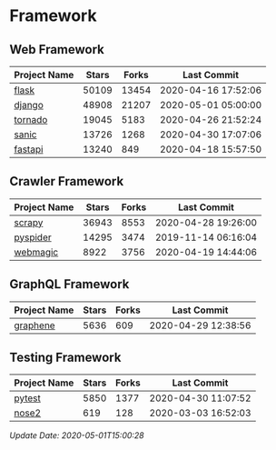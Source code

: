 # Framework

## Web Framework

| Project Name | Stars | Forks | Last Commit |
| ------------ | ----- | ----- | ----------- |
| [flask](https://github.com/pallets/flask) | 50109 | 13454 | 2020-04-16 17:52:06 |
| [django](https://github.com/django/django) | 48908 | 21207 | 2020-05-01 05:00:00 |
| [tornado](https://github.com/tornadoweb/tornado) | 19045 | 5183 | 2020-04-26 21:52:24 |
| [sanic](https://github.com/huge-success/sanic) | 13726 | 1268 | 2020-04-30 17:07:06 |
| [fastapi](https://github.com/tiangolo/fastapi) | 13240 | 849 | 2020-04-18 15:57:50 |

## Crawler Framework

| Project Name | Stars | Forks | Last Commit |
| ------------ | ----- | ----- | ----------- |
| [scrapy](https://github.com/scrapy/scrapy) | 36943 | 8553 | 2020-04-28 19:26:00 |
| [pyspider](https://github.com/binux/pyspider) | 14295 | 3474 | 2019-11-14 06:16:04 |
| [webmagic](https://github.com/code4craft/webmagic) | 8922 | 3756 | 2020-04-19 14:44:06 |

## GraphQL Framework

| Project Name | Stars | Forks | Last Commit |
| ------------ | ----- | ----- | ----------- |
| [graphene](https://github.com/graphql-python/graphene) | 5636 | 609 | 2020-04-29 12:38:56 |

## Testing Framework

| Project Name | Stars | Forks | Last Commit |
| ------------ | ----- | ----- | ----------- |
| [pytest](https://github.com/pytest-dev/pytest) | 5850 | 1377 | 2020-04-30 11:07:52 |
| [nose2](https://github.com/nose-devs/nose2) | 619 | 128 | 2020-03-03 16:52:03 |

*Update Date: 2020-05-01T15:00:28*